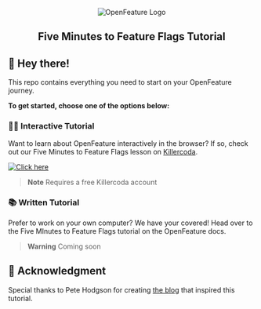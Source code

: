 <!-- markdownlint-disable MD033 -->
<p align="center">
  <picture>
    <source media="(prefers-color-scheme: dark)" srcset="https://raw.githubusercontent.com/open-feature/community/0e23508c163a6a1ac8c0ced3e4bd78faafe627c7/assets/logo/horizontal/white/openfeature-horizontal-white.svg">
    <source media="(prefers-color-scheme: light)" srcset="https://raw.githubusercontent.com/open-feature/community/0e23508c163a6a1ac8c0ced3e4bd78faafe627c7/assets/logo/horizontal/black/openfeature-horizontal-black.svg">
    <img align="center" alt="OpenFeature Logo">
  </picture>
</p>

<h2 align="center">Five Minutes to Feature Flags Tutorial</h2>

## 👋 Hey there!

This repo contains everything you need to start on your OpenFeature journey.

**To get started, choose one of the options below:**

### 👩‍💻 Interactive Tutorial

Want to learn about OpenFeature interactively in the browser? If so, check out our Five Minutes to Feature Flags lesson on [Killercoda](https://killercoda.com/).

[![Click here](https://img.shields.io/badge/Click%20here-Interactive%20Tutorial-green)](https://killercoda.com/open-feature/scenario/five-minutes-to-feature-flags)

> **Note**
> Requires a free Killercoda account

### 📚 Written Tutorial

Prefer to work on your own computer? We have your covered! Head over to the Five MInutes to Feature Flags tutorial on the OpenFeature docs.

<!-- [![Click here](https://img.shields.io/badge/Click%20here-Written%20Tutorial-green)](https://docs.openfeature.dev/docs/tutorials/five-minutes-to-feature-flags) -->

> **Warning**
> Coming soon

## 🙌 Acknowledgment

Special thanks to Pete Hodgson for creating [the blog](https://blog.thepete.net/blog/2023/03/02/five-minutes-to-feature-flags/) that inspired this tutorial.
